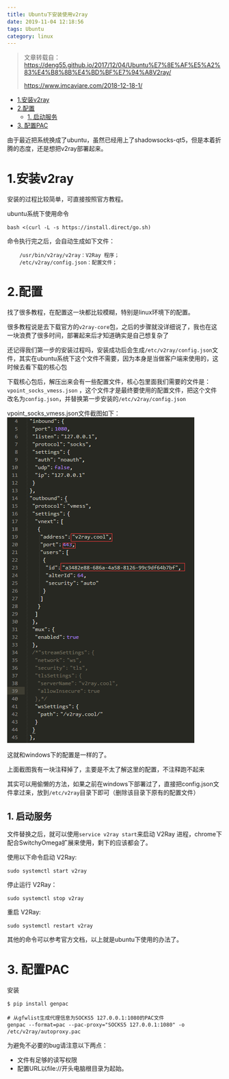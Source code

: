 ```yaml
---
title: Ubuntu下安装使用v2ray
date: 2019-11-04 12:18:56
tags: Ubuntu
category: linux
---
```



> 文章转载自：https://deng55.github.io/2017/12/04/Ubuntu%E7%8E%AF%E5%A2%83%E4%B8%8B%E4%BD%BF%E7%94%A8V2ray/
>
>https://www.imcaviare.com/2018-12-18-1/

<!-- TOC -->

- [1.安装v2ray](#1安装v2ray)
- [2.配置](#2配置)
  - [1. 启动服务](#1-启动服务)
- [3. 配置PAC](#3-配置pac)

<!-- /TOC -->
由于最近把系统换成了ubuntu，虽然已经用上了shadowsocks-qt5，但是本着折腾的态度，还是想把v2ray部署起来。
# 1.安装v2ray

安装的过程比较简单，可直接按照官方教程。

ubuntu系统下使用命令
```
bash <(curl -L -s https://install.direct/go.sh)
```

命令执行完之后，会自动生成如下文件：
```
    /usr/bin/v2ray/v2ray：V2Ray 程序；
    /etc/v2ray/config.json：配置文件；
```

# 2.配置

找了很多教程，在配置这一块都比较模糊，特别是linux环境下的配置。

很多教程说是去下载官方的`v2ray-core`包，之后的步骤就没详细说了，我也在这一块浪费了很多时间，部署起来后才知道确实是自己想复杂了

还记得我们第一步的安装过程吗，安装成功后会生成`/etc/v2ray/config.json`文件，其实在ubuntu系统下这个文件不需要，因为本身是当做客户端来使用的，这时候去看下载的核心包

下载核心包后，解压出来会有一些配置文件，核心包里面我们需要的文件是：`vpoint_socks_vmess.json` ，这个文件才是最终要使用的配置文件，把这个文件改名为`config.json`，并替换第一步安装的`/etc/v2ray/config.json`

vpoint_socks_vmess.json文件截图如下：
![](Ubuntu下安装使用v2ray/UbuntuUseV2ray.png)

这就和windows下的配置是一样的了。

上面截图我有一块注释掉了，主要是不太了解这里的配置，不注释跑不起来

其实可以用偷懒的方法，如果之前在windows下部署过了，直接把config.json文件拿过来，放到`/etc/v2ray`目录下即可（删除该目录下原有的配置文件）
## 1. 启动服务

文件替换之后，就可以使用`service v2ray start`来启动 V2Ray 进程，chrome下配合SwitchyOmega扩展来使用，剩下的应该都会了。

使用以下命令启动 V2Ray:
```
sudo systemctl start v2ray
```
停止运行 V2Ray：
```
sudo systemctl stop v2ray
```
重启 V2Ray:
```
sudo systemctl restart v2ray
```
其他的命令可以参考官方文档，以上就是ubuntu下使用的办法了。

# 3. 配置PAC
安装
```
$ pip install genpac

# 从gfwlist生成代理信息为SOCKS5 127.0.0.1:1080的PAC文件
genpac --format=pac --pac-proxy="SOCKS5 127.0.0.1:1080" -o /etc/v2ray/autoproxy.pac
```
为避免不必要的bug请注意以下两点：

- 文件有足够的读写权限
- 配置URL以file://开头电脑根目录为起始。



